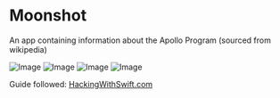 # Moonshot
An app containing information about the Apollo Program (sourced from wikipedia)

![Image](https://github.com/Wind-Explorer/Wind-Explorer/raw/main/images/Moonshot2.png)
![Image](https://github.com/Wind-Explorer/Wind-Explorer/raw/main/images/Moonshot@i@1.png)
![Image](https://github.com/Wind-Explorer/Wind-Explorer/raw/main/images/Moonshot@i@2.png)
![Image](https://github.com/Wind-Explorer/Wind-Explorer/raw/main/images/Moonshot@i@3.png)

Guide followed: [HackingWithSwift.com](https://www.hackingwithswift.com/books/ios-swiftui/moonshot-introduction)

